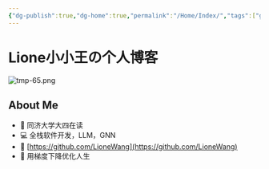 ```yaml
---
{"dg-publish":true,"dg-home":true,"permalink":"/Home/Index/","tags":["gardenEntry"],"dgPassFrontmatter":true}
---
```


# Lione小小王の个人博客
![tmp-65.png](/img/user/Assets/attachments/tmp/tmp-65.png)
## About Me

- 🏫 同济大学大四在读
- 💻 全栈软件开发，LLM，GNN
- 🔗 [https://github.com/LioneWang](https://github.com/LioneWang)
- 🍵 用梯度下降优化人生

